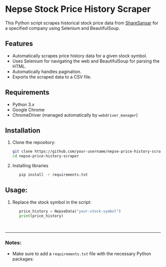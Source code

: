 # Nepse Stock Price History Scraper

This Python script scrapes historical stock price data from [ShareSansar](https://www.sharesansar.com/) for a specified company using Selenium and BeautifulSoup.

## Features

- Automatically scrapes price history data for a given stock symbol.
- Uses Selenium for navigating the web and BeautifulSoup for parsing the HTML.
- Automatically handles pagination.
- Exports the scraped data to a CSV file.

## Requirements

- Python 3.x
- Google Chrome
- ChromeDriver (managed automatically by `webdriver_manager`)

## Installation

1. Clone the repository:

   ```bash
   git clone https://github.com/your-username/nepse-price-history-scraper.git
   cd nepse-price-history-scraper

2. Installing libraries

   ```bash
      pip install -r requirements.txt

## Usage:
1. Replace the stock symbol in the script:

   ```python
      price_history = NepseData("your-stock-symbol")
      print(price_history)

<br />
<hr /> 

### Notes:
- Make sure to add a `requirements.txt` file with the necessary Python packages:


